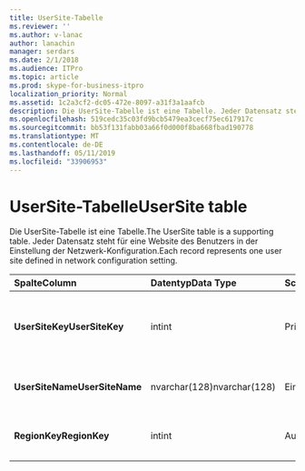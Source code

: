 ```yaml
---
title: UserSite-Tabelle
ms.reviewer: ''
ms.author: v-lanac
author: lanachin
manager: serdars
ms.date: 2/1/2018
ms.audience: ITPro
ms.topic: article
ms.prod: skype-for-business-itpro
localization_priority: Normal
ms.assetid: 1c2a3cf2-dc05-472e-8097-a31f3a1aafcb
description: Die UserSite-Tabelle ist eine Tabelle. Jeder Datensatz steht für eine Website des Benutzers in der Einstellung der Netzwerk-Konfiguration.
ms.openlocfilehash: 519cedc35c03fd9bcb5479ea3cecf75ec617917c
ms.sourcegitcommit: bb53f131fabb03a66f0d000f8ba668fbad190778
ms.translationtype: MT
ms.contentlocale: de-DE
ms.lasthandoff: 05/11/2019
ms.locfileid: "33906953"
---
```

# <a name="usersite-table"></a><span data-ttu-id="56b9b-104">UserSite-Tabelle</span><span class="sxs-lookup"><span data-stu-id="56b9b-104">UserSite table</span></span>
 
<span data-ttu-id="56b9b-105">Die UserSite-Tabelle ist eine Tabelle.</span><span class="sxs-lookup"><span data-stu-id="56b9b-105">The UserSite table is a supporting table.</span></span> <span data-ttu-id="56b9b-106">Jeder Datensatz steht für eine Website des Benutzers in der Einstellung der Netzwerk-Konfiguration.</span><span class="sxs-lookup"><span data-stu-id="56b9b-106">Each record represents one user site defined in network configuration setting.</span></span>
  
|<span data-ttu-id="56b9b-107">**Spalte**</span><span class="sxs-lookup"><span data-stu-id="56b9b-107">**Column**</span></span>|<span data-ttu-id="56b9b-108">**Datentyp**</span><span class="sxs-lookup"><span data-stu-id="56b9b-108">**Data Type**</span></span>|<span data-ttu-id="56b9b-109">**Schlüssel/Index**</span><span class="sxs-lookup"><span data-stu-id="56b9b-109">**Key/Index**</span></span>|<span data-ttu-id="56b9b-110">**Details**</span><span class="sxs-lookup"><span data-stu-id="56b9b-110">**Details**</span></span>|
|:-----|:-----|:-----|:-----|
|<span data-ttu-id="56b9b-111">**UserSiteKey**</span><span class="sxs-lookup"><span data-stu-id="56b9b-111">**UserSiteKey**</span></span> <br/> |<span data-ttu-id="56b9b-112">int</span><span class="sxs-lookup"><span data-stu-id="56b9b-112">int</span></span>  <br/> |<span data-ttu-id="56b9b-113">Primary</span><span class="sxs-lookup"><span data-stu-id="56b9b-113">Primary</span></span>  <br/> |<span data-ttu-id="56b9b-114">Eindeutige Zahl, die den Benutzerstandort identifiziert.</span><span class="sxs-lookup"><span data-stu-id="56b9b-114">Unique number identifying the user site.</span></span>  <br/> |
|<span data-ttu-id="56b9b-115">**UserSiteName**</span><span class="sxs-lookup"><span data-stu-id="56b9b-115">**UserSiteName**</span></span> <br/> |<span data-ttu-id="56b9b-116">nvarchar(128)</span><span class="sxs-lookup"><span data-stu-id="56b9b-116">nvarchar(128)</span></span>  <br/> |<span data-ttu-id="56b9b-117">Eindeutige</span><span class="sxs-lookup"><span data-stu-id="56b9b-117">Unique</span></span>  <br/> |<span data-ttu-id="56b9b-118">Name der Website des Benutzers.</span><span class="sxs-lookup"><span data-stu-id="56b9b-118">User site's name.</span></span>  <br/> |
|<span data-ttu-id="56b9b-119">**RegionKey**</span><span class="sxs-lookup"><span data-stu-id="56b9b-119">**RegionKey**</span></span> <br/> |<span data-ttu-id="56b9b-120">int</span><span class="sxs-lookup"><span data-stu-id="56b9b-120">int</span></span>  <br/> |<span data-ttu-id="56b9b-121">Ausländisch</span><span class="sxs-lookup"><span data-stu-id="56b9b-121">Foreign</span></span>  <br/> |<span data-ttu-id="56b9b-122">Verwiesen von der [Region Table](region.md).</span><span class="sxs-lookup"><span data-stu-id="56b9b-122">Referenced from [Region table](region.md).</span></span>  <br/> |
   

